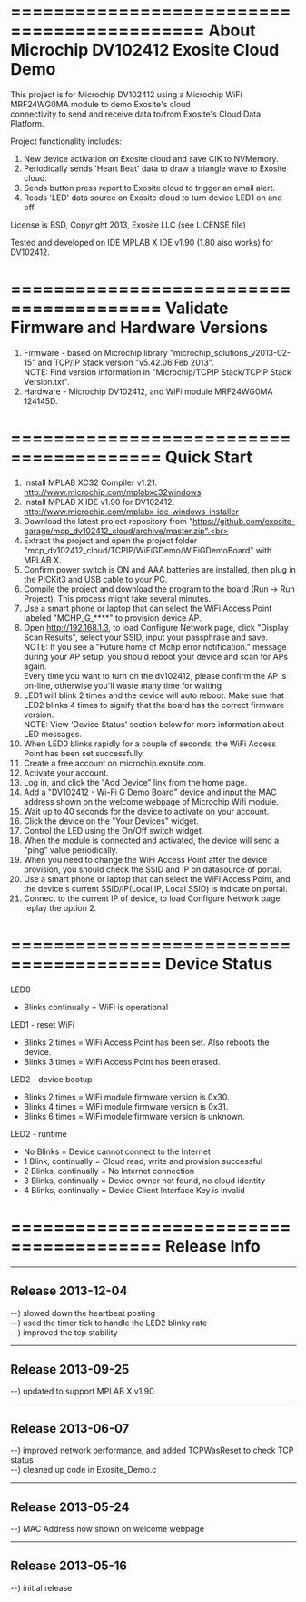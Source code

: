 ============================================
About Microchip DV102412 Exosite Cloud Demo
============================================
This project is for Microchip DV102412 using a Microchip WiFi MRF24WG0MA module to demo Exosite's cloud<br>
connectivity to send and receive data to/from Exosite's Cloud Data Platform.<br>

Project functionality includes:<br>
1) New device activation on Exosite cloud and save CIK to NVMemory.<br>
2) Periodically sends 'Heart Beat' data to draw a triangle wave to Exosite cloud.<br>
3) Sends button press report to Exosite cloud to trigger an email alert.<br>
4) Reads 'LED' data source on Exosite cloud to turn device LED1 on and off.<br>

License is BSD, Copyright 2013, Exosite LLC (see LICENSE file)

Tested and developed on IDE MPLAB X IDE v1.90 (1.80 also works) for DV102412.<br>

========================================
Validate Firmware and Hardware Versions
========================================
1) Firmware - based on Microchip library "microchip_solutions_v2013-02-15" and TCP/IP Stack version "v5.42.06 Feb 2013".<br>
NOTE: Find version information in "Microchip/TCPIP Stack/TCPIP Stack Version.txt".<br>
2) Hardware - Microchip DV102412, and WiFi module MRF24WG0MA 124145D.<br>

========================================
Quick Start
========================================
1) Install MPLAB XC32 Compiler v1.21.<br>
http://www.microchip.com/mplabxc32windows <br>
2) Install MPLAB X IDE v1.90 for DV102412.<br>
http://www.microchip.com/mplabx-ide-windows-installer <br>
3) Download the latest project repository from "https://github.com/exosite-garage/mcp_dv102412_cloud/archive/master.zip".<br>
4) Extract the project and open the project folder "mcp_dv102412_cloud/TCPIP/WiFiGDemo/WiFiGDemoBoard" with MPLAB X.<br>
5) Confirm power switch is ON and AAA batteries are installed, then plug in the PICKit3 and USB cable to your PC.<br>
6) Compile the project and download the program to the board (Run -> Run Project). This process might take several minutes.<br>
7) Use a smart phone or laptop that can select the WiFi Access Point labeled "MCHP_G_****" to provision device AP.<br>
8) Open http://192.168.1.3, to load Configure Network page, click "Display Scan Results", select your SSID, input your passphrase and save.<br>
NOTE:
If you see a "Future home of Mchp error notification." message during your AP setup, you should reboot your device and scan for APs again.<br>
Every time you want to turn on the dv102412, please confirm the AP is on-line, otherwise you'll waste many time for waiting<br>
9) LED1 will blink 2 times and the device will auto reboot. Make sure that LED2 blinks 4 times to signify that the board has the correct firmware version.<br>
NOTE: View 'Device Status' section below for more information about LED messages.<br>
10) When LED0 blinks rapidly for a couple of seconds, the WiFi Access Point has been set successfully.<br>
11) Create a free account on microchip.exosite.com.<br>
12) Activate your account.<br>
13) Log in, and click the "Add Device" link from the home page.<br>
14) Add a "DV102412 - Wi-Fi G Demo Board" device and input the MAC address shown on the welcome webpage of Microchip Wifi module.<br>
15) Wait up to 40 seconds for the device to activate on your account.<br>
16) Click the device on the "Your Devices" widget.<br>
17) Control the LED using the On/Off switch widget.<br>
18) When the module is connected and activated, the device will send a "ping" value periodically.<br>
19) When you need to change the WiFi Access Point after the device provision, you should check the SSID and IP on datasource of portal.<br>
20) Use a smart phone or laptop that can select the WiFi Access Point, and the device's current SSID/IP(Local IP, Local SSID) is indicate on portal.<br>
21) Connect to the current IP of device, to load Configure Network page, replay the option 2.<br>

========================================
Device Status
========================================
LED0
- Blinks continually = WiFi is operational

LED1 - reset WiFi
- Blinks 2 times = WiFi Access Point has been set.  Also reboots the device.
- Blinks 3 times = WiFi Access Point has been erased.

LED2 - device bootup
- Blinks 2 times = WiFi module firmware version is 0x30.
- Blinks 4 times = WiFi module firmware version is 0x31.
- Blinks 6 times = WiFi module firmware version is unknown.

LED2 - runtime
- No Blinks = Device cannot connect to the Internet
- 1 Blink, continually = Cloud read, write and provision successful
- 2 Blinks, continually = No Internet connection
- 3 Blinks, continually = Device owner not found, no cloud identity
- 4 Blinks, continually = Device Client Interface Key is invalid

========================================
Release Info
========================================
----------------------------------------
Release 2013-12-04
----------------------------------------
--) slowed down the heartbeat posting<br>
--) used the timer tick to handle the LED2 blinky rate<br>
--) improved the tcp stability<br>

----------------------------------------
Release 2013-09-25
----------------------------------------
--) updated to support MPLAB X v1.90<br>

----------------------------------------
Release 2013-06-07
----------------------------------------
--) improved network performance, and added TCPWasReset to check TCP status<br>
--) cleaned up code in Exosite_Demo.c<br>

----------------------------------------
Release 2013-05-24
----------------------------------------
--) MAC Address now shown on welcome webpage<br>

----------------------------------------
Release 2013-05-16
----------------------------------------
--) initial release<br>


